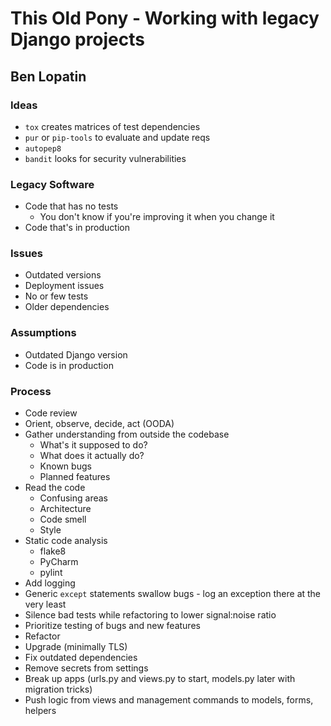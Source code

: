 # This Old Pony - Working with legacy Django projects
## Ben Lopatin

### Ideas

* `tox` creates matrices of test dependencies
* `pur` or `pip-tools` to evaluate and update reqs
* `autopep8`
* `bandit` looks for security vulnerabilities

### Legacy Software

* Code that has no tests
    * You don't know if you're improving it when you change it
* Code that's in production

### Issues

* Outdated versions
* Deployment issues
* No or few tests
* Older dependencies

### Assumptions

* Outdated Django version
* Code is in production

### Process

* Code review
* Orient, observe, decide, act (OODA)
* Gather understanding from outside the codebase
    * What's it supposed to do?
    * What does it actually do?
    * Known bugs
    * Planned features
* Read the code
    * Confusing areas
    * Architecture
    * Code smell
    * Style
* Static code analysis
    * flake8
    * PyCharm
    * pylint
* Add logging
* Generic `except` statements swallow bugs - log an exception there at the very least
* Silence bad tests while refactoring to lower signal:noise ratio
* Prioritize testing of bugs and new features
* Refactor
* Upgrade (minimally TLS)
* Fix outdated dependencies
* Remove secrets from settings
* Break up apps (urls.py and views.py to start, models.py later with migration tricks)
* Push logic from views and management commands to models, forms, helpers
